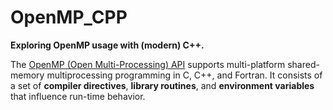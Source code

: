 # OpenMP_CPP

**Exploring OpenMP usage with (modern) C++.**

The [OpenMP (Open Multi-Processing) API](https://en.wikipedia.org/wiki/OpenMP) supports multi-platform shared-memory multiprocessing programming in C, C++, and Fortran. It consists of a set of **compiler directives**, **library routines**, and **environment variables** that influence run-time behavior.
